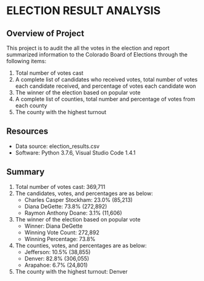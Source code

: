 # ELECTION RESULT ANALYSIS

## Overview of Project
This project is to audit the all the votes in the election and report summarized information to the Colorado Board of Elections through the following items:
 1. Total number of votes cast
 2. A complete list of candidates who received votes, total number of votes each candidate received, and percentage of votes each candidate won
 3. The winner of the election based on popular vote
 4. A complete list of counties, total number and percentage of votes from each county
 5. The county with the highest turnout

## Resources
 - Data source: election_results.csv
 - Software: Python 3.7.6, Visual Studio Code 1.4.1

## Summary
 1. Total number of votes cast: 369,711
 2. The candidates, votes, and percentages are as below:
	 - Charles Casper Stockham: 23.0% (85,213)
	 - Diana DeGette: 73.8% (272,892)
	 - Raymon Anthony Doane: 3.1% (11,606)
 3. The winner of the election based on popular vote
	 - Winner: Diana DeGette
	 - Winning Vote Count: 272,892
	 - Winning Percentage: 73.8%
 4. The counties, votes, and percentages are as below:
	 - Jefferson: 10.5% (38,855)
	 - Denver: 82.8% (306,055)
	 - Arapahoe: 6.7% (24,801)
 5. The county with the highest turnout: Denver
